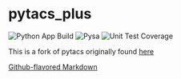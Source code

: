 # pytacs_plus

![Python App Build](https://github.com/bubbaandy89/pytacs/actions/workflows/python-app-build.yml/badge.svg)
![Pysa](https://github.com/bubbaandy89/pytacs/actions/workflows/pysa.yml/badge.svg)
![Unit Test Coverage](https://img.shields.io/endpoint?url=https://gist.githubusercontent.com/bubbaandy89/6c31b32f0703d797bb43ed2dc75ce0c0/raw/covbadge.json)

This is a fork of pytacs originally found [here](https://github.com/kjmancuso/pytacs)


[Github-flavored Markdown](https://guides.github.com/features/mastering-markdown/)
